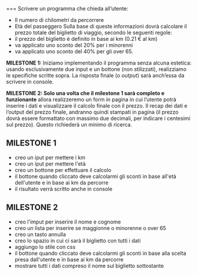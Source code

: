 
===
Scrivere un programma che chieda all’utente:
- Il numero di chilometri da percorrere
- Età del passeggero
Sulla base di queste informazioni dovrà calcolare il prezzo totale del biglietto di viaggio, secondo le seguenti regole:
- il prezzo del biglietto è definito in base ai km (0.21 € al km)
- va applicato uno sconto del 20% per i minorenni
- va applicato uno sconto del 40% per gli over 65.

**MILESTONE 1:**
Iniziamo implementando il programma senza alcuna estetica: usando esclusivamente due input e un bottone (non stilizzati), realizziamo le specifiche scritte sopra. La risposta finale (o *output*) sarà anch’essa da scrivere in console.

**MILESTONE 2:
Solo una volta che il milestone 1 sarà completo e funzionante** allora realizzeremo un form in pagina in cui l’utente potrà inserire i dati e visualizzare il calcolo finale con il prezzo.
Il recap dei dati e l’output del prezzo finale, andranno quindi stampati in pagina (il prezzo dovrà essere formattato con massimo due decimali, per indicare i centesimi sul prezzo). Questo richiederà un minimo di ricerca.
## MILESTONE 1
- creo un iput per mettere i km
- creo un iput per mettere l'età
- creo un bottone per effettuare il calcolo 
- il bottone quando cliccato deve calcolarmi gli sconti in base all'età         dell'utente e in base ai km da percorre
- il risultato verrà scritto anche in console

## MILESTONE 2
- creo l'imput per inserire il nome e cognome
- creo un lista per inserire se maggionne o minorenne o over 65
- creo un tasto annulla
- creo lo spazio in cui ci sarà il biglietto con tutti i dati
- aggiungo lo stile con css
- il bottone quando cliccato deve calcolarmi gli sconti in base alla scelta presa dall'utente e in base ai km da percorre
- mostrare tutti i dati compreso il nome sul biglietto sottostante 

